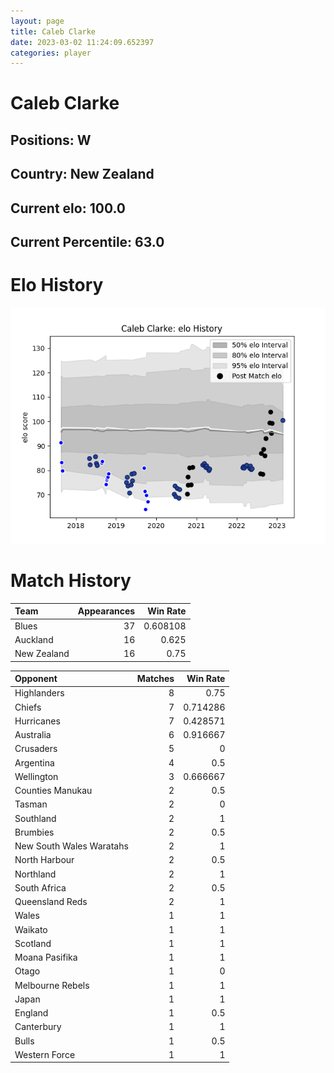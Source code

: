 ```yaml
---  
layout: page  
title: Caleb Clarke  
date: 2023-03-02 11:24:09.652397  
categories: player  
---
```

# Caleb Clarke

## Positions: W

## Country: New Zealand

## Current elo: 100.0

## Current Percentile: 63.0

# Elo History


![elo history](history_CalebClarke.png)
# Match History


| Team        |   Appearances |   Win Rate |
|:------------|--------------:|-----------:|
| Blues       |            37 |   0.608108 |
| Auckland    |            16 |   0.625    |
| New Zealand |            16 |   0.75     |

| Opponent                 |   Matches |   Win Rate |
|:-------------------------|----------:|-----------:|
| Highlanders              |         8 |   0.75     |
| Chiefs                   |         7 |   0.714286 |
| Hurricanes               |         7 |   0.428571 |
| Australia                |         6 |   0.916667 |
| Crusaders                |         5 |   0        |
| Argentina                |         4 |   0.5      |
| Wellington               |         3 |   0.666667 |
| Counties Manukau         |         2 |   0.5      |
| Tasman                   |         2 |   0        |
| Southland                |         2 |   1        |
| Brumbies                 |         2 |   0.5      |
| New South Wales Waratahs |         2 |   1        |
| North Harbour            |         2 |   0.5      |
| Northland                |         2 |   1        |
| South Africa             |         2 |   0.5      |
| Queensland Reds          |         2 |   1        |
| Wales                    |         1 |   1        |
| Waikato                  |         1 |   1        |
| Scotland                 |         1 |   1        |
| Moana Pasifika           |         1 |   1        |
| Otago                    |         1 |   0        |
| Melbourne Rebels         |         1 |   1        |
| Japan                    |         1 |   1        |
| England                  |         1 |   0.5      |
| Canterbury               |         1 |   1        |
| Bulls                    |         1 |   0.5      |
| Western Force            |         1 |   1        |